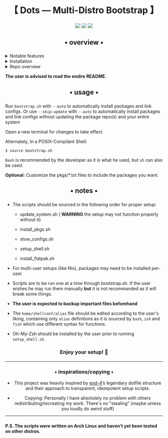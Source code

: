 <div align="center">
    <h1>【 Dots — Multi-Distro Bootstrap 】</h1>
    <h3></h3>
</div>

<div align="center">

![](https://img.shields.io/github/last-commit/TGGamer1/Dots?&style=for-the-badge&color=8ad7eb&logo=git&logoColor=D9E0EE&labelColor=1E202B)
![](https://img.shields.io/github/stars/TGGamer1/Dots?style=for-the-badge&logo=andela&color=86dbd7&logoColor=D9E0EE&labelColor=1E202B)
![](https://img.shields.io/github/repo-size/TGGamer1/Dots?color=86dbce&label=SIZE&logo=protondrive&style=for-the-badge&logoColor=D9E0EE&labelColor=1E202B)

</div>

<div align="center">
    <h2>• overview •</h2>
    <h3></h3>
</div>

<details> 
  <summary>Notable features</summary>
     
  - **Overview**: This repository automates setting up your terminal workflow and dotfiles across multiple Linux distributions.
  - **Distro Support**: It works on Arch, Debian/Ubuntu, Fedora, NixOS(No idea how it will behave), and even supports Brew and Flatpak.
  - **Transparent installation**: Every command is shown before it's run.
  - **Automatic setup**: with the `--auto` flag everything will be automatically installed and setup with proper symlinks using stow.
</details>
<details> 
  <summary>Installation</summary>

   - Just run 
   ```bash
   git clone https://github.com/TGGamer1/Dots.git ~/Dots
   cd ~/Dots
   ./bootstrap.sh
   ```
   - The name of the install script is `bootstrap.sh`.
</details>
<details>
  <summary>Repo overview</summary>
  
    Dots/
    ├── bootstrap.sh                # Main entry point, sources modular scripts
    ├── config                      # Contains files pointing to $HOME/.config
    │   ├── fish                    # Fish config files
    │   ├── foot                    # Foot config files
    │   ├── fuzzel                  # Fuzzel config files
    │   ├── hypr                    # Hyprland config files (For Arch, end-4's dots)
    │   └── kitty                   # Kitty config files
    ├── home                        # Contains files pointing to $HOME
    │   ├── .bashrc                 # Bash config
    │   ├── shellconf               # Alis and function files to be listed here
    │   │   └── alias
    │   └── .zshrc                  # Zsh config
    ├── pkgs
    │   ├── arch.txt                # Arch-specific packages
    │   ├── common.txt              # Packages installed on all distros
    │   ├── debian.txt              # Debian/Ubuntu-specific packages
    │   ├── fedora.txt              # Fedora-specific packages
    │   └── nix.txt                 # Nix package manager(Works in NixOS & w/o)
    └── scripts
        ├── install_flatpak.sh      # Installs Flatpak apps
        ├── install_pkgs.sh         # Package installation logic
        ├── setup_shell.sh          # Configures and sources your shell
        ├── stow_configs.sh         # Links dotfiles via stow
        └── update_system.sh        # Updates entire system


Everything is writen in `bash`

Note: Only top-level files are shown; each config folder contains multiple dotfiles.
</details>

**The user is advised to read the endire README.**

<div align="center">
    <h2>• usage •</h2>
    <h3></h3>
</div>

Run `bootstrap.sh` with `--auto` to automatically install packages and link configs.
Or use `--skip-update` with `--auto` to automatically install packages and link configs without updating the package repo(s) and your entire system

Open a new terminal for changes to take effect.

Alternately, In a POSIX-Compilant Shell: 
```
$ source bootstrap.sh
```
`Bash` is recommended by the developer as it is what he used, but `sh` can also be used.


**Optional:** Customize the pkgs/*.txt files to include the packages you want.

<div align="center">
    <h2>• notes •</h2>
    <h3></h3>
</div>

- The scripts should be sourced in the following order for proper setup:

  -  update_system.sh ( **WARNING** the setup may not function properly without it)

   -  install_pkgs.sh

  -   stow_configs.sh

   -  setup_shell.sh

   -  install_flatpak.sh

- For multi-user setups (like Nix), packages may need to be installed per-user.

- Scripts are to be run one at a time through bootstrap.sh. If the user wishes he may run them manually **but** it is not recommanded as it will break some things.

- **The user is expected to backup important files beforehand**

- The `home/shellconf/alias` file should be edited according to the user's liking, containing only `alias` definitions as it is sourced by `bash`, `zsh` and `fish` which use different syntax for functions.

- Oh-My-Zsh should be installed by the user prior to running `setup_shell.sh`.

<div align="center">
    <h3> Enjoy your setup! 🚀 </h3>
    <h4></h4>
</div>

<div align="center">

---

<h3>• inspirations/copying •</h3>

- This project was heavily inspired by <a href="https://github.com/end-4">end-4</a>’s legendary dotfile structure and their approach to transparent, idempotent setup scripts.

- Copying: Personally I have absolutely no problem with others redistributing/recreating my work. There's no "stealing" (maybe unless you loudly do weird stuff)

</div>

---

<h3></h3>

**P.S. The scripts were written on Arch Linux and haven’t yet been tested on other distros.**
